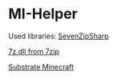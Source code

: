 # MI-Helper

Used libraries:
[SevenZipSharp](https://sevenzipsharp.codeplex.com/)

[7z.dll from 7zip](http://www.7-zip.org/)

[Substrate Minecraft](http://www.minecraftforum.net/forums/mapping-and-modding/minecraft-tools/1261313-sdk-substrate-map-editing-library-for-c-net-1-3-8)

